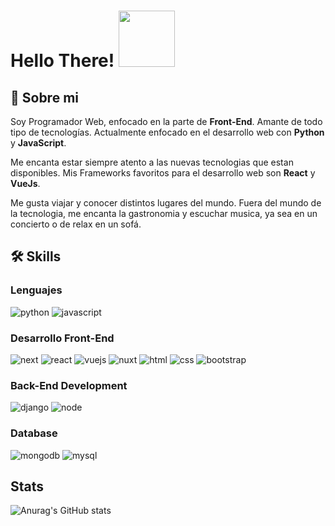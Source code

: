 # Hello There! <img src="https://i.pinimg.com/originals/7e/96/aa/7e96aaf60d262643f27b899753bd51fb.gif" width=90>

## 🚀 Sobre mi

Soy Programador Web, enfocado en la parte de **Front-End**. Amante de todo tipo de tecnologías. Actualmente enfocado en el desarrollo web con **Python** y **JavaScript**.

Me encanta estar siempre atento a las nuevas tecnologias que estan disponibles. Mis Frameworks favoritos para el desarrollo web son **React** y **VueJs**. 

Me gusta viajar y conocer distintos lugares del mundo. Fuera del mundo de la tecnologia, me encanta la gastronomia y escuchar musica, ya sea en un concierto o de relax en un sofá.

## 🛠️ Skills

### Lenguajes

![python](https://img.shields.io/badge/Python-3776AB?style=for-the-badge&logo=python&logoColor=white)
![javascript](https://img.shields.io/badge/JavaScript-323330?style=for-the-badge&logo=javascript&logoColor=F7DF1E)

### Desarrollo Front-End

![next](https://img.shields.io/badge/Next-000000?style=for-the-badge&logo=next-dot-js&logoColor=FFFFFF)
![react](https://img.shields.io/badge/React-20232A?style=for-the-badge&logo=react&logoColor=61DAFB)
![vuejs](https://img.shields.io/badge/VueJs-000000?style=for-the-badge&logo=vue-dot-js&logoColor=#4FC08D)
![nuxt](https://img.shields.io/badge/Nuxt-000000?style=for-the-badge&logo=nuxt-dot-js&logoColor=#00C58E)
![html](https://img.shields.io/badge/HTML5-E34F26?style=for-the-badge&logo=html5&logoColor=white)
![css](https://img.shields.io/badge/CSS3-1572B6?style=for-the-badge&logo=css3&logoColor=white)
![bootstrap](https://img.shields.io/badge/Bootstrap-563D7C?style=for-the-badge&logo=bootstrap&logoColor=white)


### Back-End Development

![django](https://img.shields.io/badge/Django-092E20?style=for-the-badge&logo=django&logoColor=white)
![node](https://img.shields.io/badge/Node.js-339933?style=for-the-badge&logo=node-dot-js&logoColor=white)

### Database

![mongodb](https://img.shields.io/badge/MongoDB-47A248?style=for-the-badge&logo=mongodb&logoColor=white)
![mysql](https://img.shields.io/badge/MySQL-00000F?style=for-the-badge&logo=mysql&logoColor=white)

## Stats

![Anurag's GitHub stats](https://github-readme-stats.vercel.app/api?username=cm-ca&show_icons=true&theme=dark)
